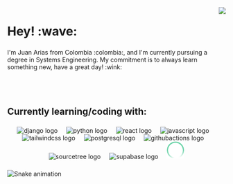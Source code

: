 <img align="right" height="200" src="https://avatars.githubusercontent.com/u/62755247?v=4"  />

###

<h1 align="left">Hey! :wave:</h1>

###

<p align="left">I'm Juan Arias from Colombia :colombia:, and I'm currently pursuing a degree in Systems Engineering. My commitment is to always learn something new, have a great day! :wink:</p>

###

<br clear="both">

<h2 align="left">Currently learning/coding with:</h2>

###

<div align="center">
  <img src="https://img.shields.io/badge/Django-092E20?logo=django&logoColor=white&style=for-the-badge" height="40" alt="django logo"  />
  <img width="12" />
  <img src="https://skillicons.dev/icons?i=py" height="40" alt="python logo"  />
  <img width="12" />
  <img src="https://cdn.jsdelivr.net/gh/devicons/devicon/icons/react/react-original.svg" height="40" alt="react logo"  />
  <img width="12" />
  <img src="https://skillicons.dev/icons?i=js" height="40" alt="javascript logo"  />
  <img width="12" />
  <img src="https://img.shields.io/badge/Tailwind CSS-06B6D4?logo=tailwindcss&logoColor=black&style=for-the-badge" height="40" alt="tailwindcss logo"  />
  <img width="12" />
  <img src="https://skillicons.dev/icons?i=postgres" height="40" alt="postgresql logo"  />
  <img width="12" />
  <img src="https://skillicons.dev/icons?i=githubactions" height="40" alt="githubactions logo"  />
  <img width="12" />
  <img src="https://cdn.simpleicons.org/sourcetree/0052CC" height="40" alt="sourcetree logo"  />
  <img width="12" />
  <img src="https://skillicons.dev/icons?i=supabase" height="40" alt="supabase logo"  />
  <img width="12" />
  <img src="./assets/Cypress_Logomark_White-Color.png" height="40" alt="Cypress logo"/>
</div>

###

<img src="https://raw.githubusercontent.com/bluruwu/bluruwu/output/snake.svg" alt="Snake animation" />

###
